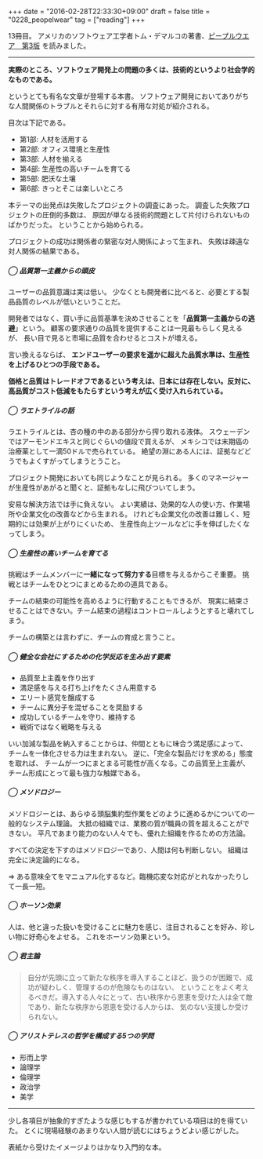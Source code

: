 +++
date = "2016-02-28T22:33:30+09:00"
draft = false
title = "0228_peopelwear"
tag = ["reading"]
+++

13冊目。
アメリカのソフトウェア工学者トム・デマルコの著書、<a  href="http://www.amazon.co.jp/gp/product/B00I96CJWO/ref=as_li_qf_sp_asin_tl?ie=UTF8&camp=247&creative=1211&creativeASIN=B00I96CJWO&linkCode=as2&tag=kotazi-22">ピープルウエア　第3版</a><img src="http://ir-jp.amazon-adsystem.com/e/ir?t=kotazi-22&l=as2&o=9&a=B00I96CJWO" width="1" height="1" border="0" alt="" style="border:none !important; margin:0px !important;" />
を読みました。

<hr>

**実際のところ、ソフトウェア開発上の問題の多くは、技術的というより社会学的なものである。**

というとても有名な文章が登場する本書。
ソフトウェア開発においてありがちな人間関係のトラブルとそれらに対する有用な対処が紹介される。

目次は下記である。

- 第1部: 人材を活用する
- 第2部: オフィス環境と生産性
- 第3部: 人材を揃える
- 第4部: 生産性の高いチームを育てる
- 第5部: 肥沃な土壌
- 第6部: きっとそこは楽しいところ

本テーマの出発点は失敗したプロジェクトの調査にあった。
調査した失敗プロジェクトの圧倒的多数は、
原因が単なる技術的問題として片付けられないものばかりだった。
ということから始められる。

プロジェクトの成功は関係者の緊密な対人関係によって生まれ、
失敗は疎遠な対人関係の結果である。

##### ◯ 品質第一主義からの頭皮

ユーザーの品質意識は実は低い。
少なくとも開発者に比べると、必要とする製品品質のレベルが低いということだ。

開発者ではなく、買い手に品質基準を決めさせることを「**品質第一主義からの逃避**」という。
顧客の要求通りの品質を提供することは一見最もらしく見えるが、
長い目で見ると市場に品質を合わせるとコストが増える。

言い換えるならば、
**エンドユーザーの要求を遥かに超えた品質水準は、生産性を上げるひとつの手段である。**

**価格と品質はトレードオフであるという考えは、日本には存在しない。反対に、高品質がコスト低減をもたらすという考えが広く受け入れられている。**

##### ◯ ラエトライルの話

ラエトライルとは、杏の種の中のある部分から搾り取れる液体。
スウェーデンではアーモンドエキスと同じぐらいの値段で買えるが、
メキシコでは末期癌の治療薬として一滴50ドルで売られている。
絶望の淵にある人には、証拠などどうでもよくすがってしまうとうこと。

プロジェクト開発においても同じようなことが見られる。
多くのマネージャーが生産性があがると聞くと、証拠もなしに飛びついてしまう。

安易な解決方法では手に負えない。
よい実績は、効果的な人の使い方、作業場所や企業文化の改善などから生まれる。
けれども企業文化の改善は難しく、短期的には効果が上がりにくいため、
生産性向上ツールなどに手を伸ばしたくなってしまう。

##### ◯ 生産性の高いチームを育てる

挑戦はチームメンバーに**一緒になって努力する**目標を与えるからこそ重要。
挑戦とはチームをひとつにまとめるための道具である。

チームの結束の可能性を高めるように行動することもできるが、
現実に結束させることはできない。チーム結束の過程はコントロールしようとすると壊れてしまう。

チームの構築とは言わずに、チームの育成と言うこと。

##### ◯ 健全な会社にするための化学反応を生み出す要素

- 品質至上主義を作り出す
- 満足感を与える打ち上げをたくさん用意する
- エリート感覚を醸成する
- チームに異分子を混ぜることを奨励する
- 成功しているチームを守り、維持する
- 戦術ではなく戦略を与える

いい加減な製品を納入することからは、仲間とともに味合う満足感によって、
チームを一体化させる力は生まれない。
逆に、「完全な製品だけを求める」態度を取れば、
チームが一つにまとまる可能性が高くなる。この品質至上主義が、
チーム形成にとって最も強力な触媒である。

##### ◯ メソドロジー

メソドロジーとは、あらゆる頭脳集約型作業をどのように進めるかについての一般的なシステム理論。
大抵の組織では、業務の質が職員の質を超えることができない。
平凡であまり能力のない人々でも、優れた組織を作るための方法論。

すべての決定を下すのはメソドロジーであり、人間は何も判断しない。
組織は完全に決定論的になる。

=> ある意味全てをマニュアル化するなど。臨機応変な対応がとれなかったりして一長一短。

##### ◯ ホーソン効果

人は、他と違った扱いを受けることに魅力を感じ、注目されることを好み、珍しい物に好奇心をよせる。
これをホーソン効果という。

##### ◯ 君主論

> 自分が先頭に立って新たな秩序を導入することほど、扱うのが困難で、成功が疑わしく、管理するのが危険なものはない、
ということをよく考えるべきだ。導入する人々にとって、古い秩序から恩恵を受けた人は全て敵であり、新たな秩序から恩恵を受ける人からは、
気のない支援しか受けられない。

##### ◯ アリストテレスの哲学を構成する5つの学問

- 形而上学
- 論理学
- 倫理学
- 政治学
- 美学

<hr>

少し各項目が抽象的すぎたような感じもするが書かれている項目は的を得ていた。
とくに現場経験のあまりない人間が読むにはちょうどよい感じがした。

表紙から受けたイメージよりはかなり入門的な本。
